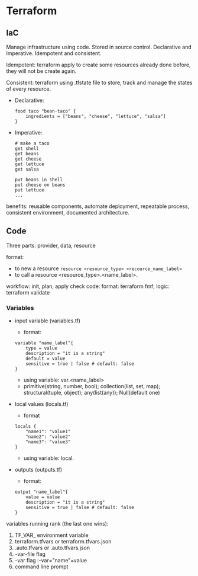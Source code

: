 # Terraform
## IaC
Manage infrastructure using code. Stored in source control. Declarative and Imperative. Idempotent and consistent.

Idempotent: terraform apply to create some resources already done before, they will not be create again.

Consistent: terraform using .tfstate file to store, track and manage the states of every resource.

- Declarative:
    ```
    food taco "bean-taco" {
        ingredients = ["beans", "cheese", "lettuce", "salsa"]
    }
    ```
- Imperative:
    ``` 
    # make a taco
    get shell
    get beans
    get cheese
    get lettuce
    get salsa

    put beans in shell
    put cheese on beans
    put lettuce
    ...
    ```

benefits: reusable components, automate deployment, repeatable process, consistent environment, documented architecture.

## Code
Three parts: provider, data, resource

format: 
* to new a resource ```resource <resource_type> <recource_name_label>```
* to call a resource <resource_type>.<name_label>.<attribute>

workflow: init, plan, apply
check code: format: terraform fmf; logic: terraform validate

### Variables
* input variable (variables.tf)
    * format:
    ```
    variable "name_label"{
        type = value
        description = "it is a string"
        default = value
        sensitive = true | false # default: false
    }
    ```
    * using variable: var.<name_label>
    * primitive(string, number, bool); collection(list, set, map); structural(tuple, object); any(list(any)); Null(default one)

* local values (locals.tf)
    * format
    ```
    locals {
        "name1": "value1"
        "name2": "value2"
        "name3": "value3"
    }
    ```
    * using variable: local.<key>
* outputs (outputs.tf)
    * format:
    ```
    output "name_label"{
        value = value
        description = "it is a string"
        sensitive = true | false # default: false
    }
    ```

variables running rank (the last one wins): 
1. TF_VAR_ environment variable
2. terraform.tfvars or terraform.tfvars.json
3. .auto.tfvars or .auto.tfvars.json
4. -var-file flag
5. -var flag :-var="name"=value
6. command line prompt
